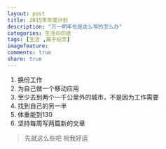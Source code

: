 ```yaml
---
layout: post
title: 2015年年度计划
description: "万一明年也是这么写的怎么办"
categories: 生活の印迹
tags: [生活 ,属于纪念]
imagefeature: 
comments: true
share: true
---
```



1. 换份工作
2. 为自己做一个移动应用
3. 至少去到两个一千公里外的城市，不是因为工作需要
4. 找到自己的另一半
5. 体重能到130
6. 坚持每周写两篇新的文章

>先就这么些吧
>祝我好运


